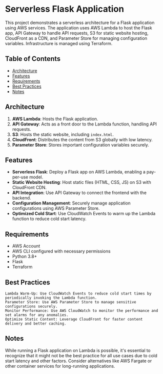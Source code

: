 # Serverless Flask Application

This project demonstrates a serverless architecture for a Flask application using AWS services. The application uses AWS Lambda to host the Flask app, API Gateway to handle API requests, S3 for static website hosting, CloudFront as a CDN, and Parameter Store for managing configuration variables. Infrastructure is managed using Terraform.

## Table of Contents

- [Architecture](#architecture)
- [Features](#features)
- [Requirements](#requirements)
- [Best Practices](#best-practices)
- [Notes](#notes)

## Architecture

1. **AWS Lambda**: Hosts the Flask application.
2. **API Gateway**: Acts as a front door to the Lambda function, handling API requests.
3. **S3**: Hosts the static website, including `index.html`.
4. **CloudFront**: Distributes the content from S3 globally with low latency.
5. **Parameter Store**: Stores important configuration variables securely.

## Features

- **Serverless Flask**: Deploy a Flask app on AWS Lambda, enabling a pay-per-use model.
- **Static Website Hosting**: Host static files (HTML, CSS, JS) on S3 with CloudFront CDN.
- **API Integration**: Use API Gateway to connect the frontend with the backend.
- **Configuration Management**: Securely manage application configurations using AWS Parameter Store.
- **Optimized Cold Start**: Use CloudWatch Events to warm up the Lambda function to reduce cold start latency.

## Requirements

- AWS Account
- AWS CLI configured with necessary permissions
- Python 3.8+
- Flask
- Terraform

## Best Practices

    Lambda Warm-Up: Use CloudWatch Events to reduce cold start times by periodically invoking the Lambda function.
    Parameter Store: Use AWS Parameter Store to manage sensitive configurations securely.
    Monitor Performance: Use AWS CloudWatch to monitor the performance and set alarms for any anomalies.
    Optimize Static Content: Leverage CloudFront for faster content delivery and better caching.

## Notes

While running a Flask application on Lambda is possible, it's essential to recognize that it might not be the best practice for all use cases due to cold start latency and other factors. Consider alternatives like AWS Fargate or other container services for long-running applications.
